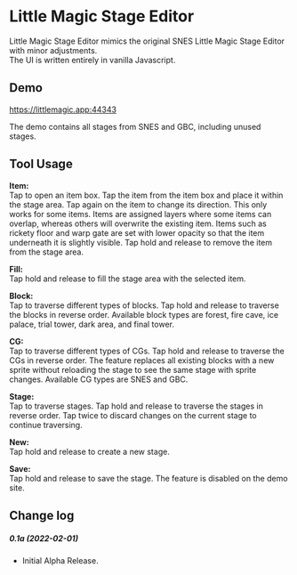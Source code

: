 # Little Magic Stage Editor

Little Magic Stage Editor mimics the original SNES Little Magic Stage Editor with minor adjustments.\
The UI is written entirely in vanilla Javascript.

## Demo

https://littlemagic.app:44343

The demo contains all stages from SNES and GBC, including unused stages.

## Tool Usage

__Item:__\
Tap to open an item box. Tap the item from the item box and place it within the stage area.
Tap again on the item to change its direction. This only works for some items.
Items are assigned layers where some items can overlap, whereas others will overwrite the existing item.
Items such as rickety floor and warp gate are set with lower opacity so that the item underneath it is slightly visible.
Tap hold and release to remove the item from the stage area.

__Fill:__\
Tap hold and release to fill the stage area with the selected item.

__Block:__\
Tap to traverse different types of blocks. Tap hold and release to traverse the blocks in reverse order.
Available block types are forest, fire cave, ice palace, trial tower, dark area, and final tower.

__CG:__\
Tap to traverse different types of CGs. Tap hold and release to traverse the CGs in reverse order.
The feature replaces all existing blocks with a new sprite without reloading the stage to see the same stage with sprite changes.
Available CG types are SNES and GBC.

__Stage:__\
Tap to traverse stages. Tap hold and release to traverse the stages in reverse order.
Tap twice to discard changes on the current stage to continue traversing.

__New:__\
Tap hold and release to create a new stage.

__Save:__\
Tap hold and release to save the stage. The feature is disabled on the demo site.

## Change log
##### 0.1a (2022-02-01)
- Initial Alpha Release.
